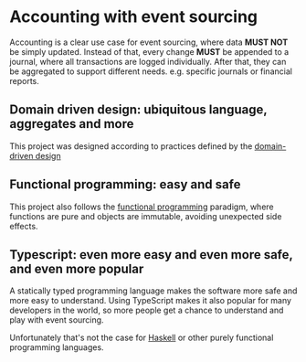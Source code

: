 # Accounting with event sourcing

Accounting is a clear use case for event sourcing, where data **MUST NOT** be
simply updated. Instead of that, every change **MUST** be appended to a journal,
where all transactions are logged individually. After that, they can be
aggregated to support different needs. e.g. specific journals or financial
reports.

## Domain driven design: ubiquitous language, aggregates and more

This project was designed according to practices defined by the
[domain-driven design][1]

## Functional programming: easy and safe

This project also follows the [functional programming][2] paradigm, where
functions are pure and objects are immutable, avoiding unexpected side effects.

## Typescript: even more easy and even more safe, and even more popular

A statically typed programming language makes the software more safe and more
easy to understand. Using TypeScript makes it also popular for many developers
in the world, so more people get a chance to understand and play with event
sourcing.

Unfortunately that's not the case for [Haskell][3] or other purely functional
programming languages.

[1]: https://en.wikipedia.org/wiki/Domain-driven_design

[2]: https://en.wikipedia.org/wiki/Functional_programming

[3]: https://en.wikipedia.org/wiki/Haskell
